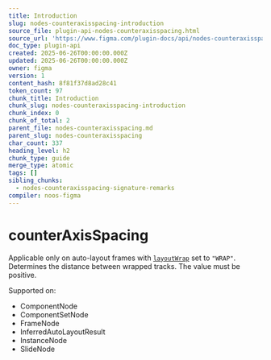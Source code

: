 ```yaml
---
title: Introduction
slug: nodes-counteraxisspacing-introduction
source_file: plugin-api-nodes-counteraxisspacing.html
source_url: 'https://www.figma.com/plugin-docs/api/nodes-counteraxisspacing/'
doc_type: plugin-api
created: 2025-06-26T00:00:00.000Z
updated: 2025-06-26T00:00:00.000Z
owner: figma
version: 1
content_hash: 8f81f37d8ad28c41
token_count: 97
chunk_title: Introduction
chunk_slug: nodes-counteraxisspacing-introduction
chunk_index: 0
chunk_of_total: 2
parent_file: nodes-counteraxisspacing.md
parent_slug: nodes-counteraxisspacing
char_count: 337
heading_level: h2
chunk_type: guide
merge_type: atomic
tags: []
sibling_chunks:
  - nodes-counteraxisspacing-signature-remarks
compiler: noos-figma
---
```


# counterAxisSpacing

Applicable only on auto-layout frames with [`layoutWrap`](/plugin-docs/api/properties/nodes-layoutwrap/) set to `"WRAP"`. Determines the distance between wrapped tracks. The value must be positive.

 Supported on:

- ComponentNode
- ComponentSetNode
- FrameNode
- InferredAutoLayoutResult
- InstanceNode
- SlideNode
